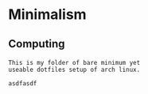 # Minimalism
## Computing
####

    This is my folder of bare minimum yet
    useable dotfiles setup of arch linux.

    asdfasdf

